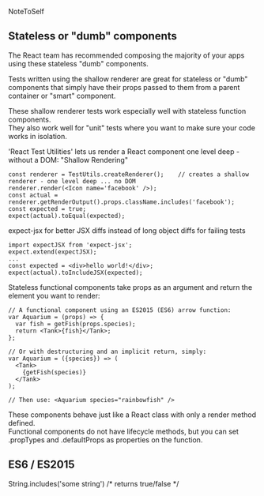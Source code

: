 NoteToSelf

## Stateless or "dumb" components

The React team has recommended composing the majority of your apps using these stateless "dumb" components.
  
Tests written using the shallow renderer are great for stateless or "dumb" components that simply have their props
passed to them from a parent container or "smart" component.

These shallow renderer tests work especially well with stateless function components.  
They also work well for "unit" tests where you want to make sure your code works in isolation.
  
'React Test Utilities' lets us render a React component one level deep - without a DOM: "Shallow Rendering"

```
const renderer = TestUtils.createRenderer();    // creates a shallow renderer - one level deep ... no DOM
renderer.render(<Icon name='facebook' />);
const actual = renderer.getRenderOutput().props.className.includes('facebook');
const expected = true;
expect(actual).toEqual(expected);
```

expect-jsx for better JSX diffs instead of long object diffs for failing tests

```
import expectJSX from 'expect-jsx';
expect.extend(expectJSX);
...
const expected = <div>hello world!</div>;
expect(actual).toIncludeJSX(expected);
```

Stateless functional components take props as an argument and return the element you want to render:

```
// A functional component using an ES2015 (ES6) arrow function:
var Aquarium = (props) => {
  var fish = getFish(props.species);
  return <Tank>{fish}</Tank>;
};
  
// Or with destructuring and an implicit return, simply:
var Aquarium = ({species}) => (
  <Tank>
    {getFish(species)}
  </Tank>
);
  
// Then use: <Aquarium species="rainbowfish" />
```

These components behave just like a React class with only a render method defined.  
Functional components do not have lifecycle methods, but you can set .propTypes and .defaultProps as properties
on the function.

## ES6 / ES2015
String.includes('some string')    /* returns true/false */
